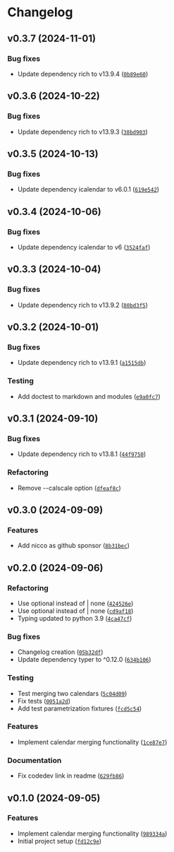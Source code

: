 # Changelog

## v0.3.7 (2024-11-01)

### Bug fixes

- Update dependency rich to v13.9.4 ([`0b89e60`](https://github.com/mergecal/python-mergecal/commit/0b89e604fbc46159d5e23c7c7c2b0053a978b14d))

## v0.3.6 (2024-10-22)

### Bug fixes

- Update dependency rich to v13.9.3 ([`38bd903`](https://github.com/mergecal/python-mergecal/commit/38bd9035b792d6d154e949b375ad0d852921ab24))

## v0.3.5 (2024-10-13)

### Bug fixes

- Update dependency icalendar to v6.0.1 ([`619e542`](https://github.com/mergecal/python-mergecal/commit/619e542f91dfc260b85f19b07deb589df856e546))

## v0.3.4 (2024-10-06)

### Bug fixes

- Update dependency icalendar to v6 ([`3524faf`](https://github.com/mergecal/python-mergecal/commit/3524faf4eaf94cb019e5b5bb9b804e19d4349df3))

## v0.3.3 (2024-10-04)

### Bug fixes

- Update dependency rich to v13.9.2 ([`80bd3f5`](https://github.com/mergecal/python-mergecal/commit/80bd3f5fdefc7b696c90b946861c7b8a20d41c9f))

## v0.3.2 (2024-10-01)

### Bug fixes

- Update dependency rich to v13.9.1 ([`a1515db`](https://github.com/mergecal/python-mergecal/commit/a1515dbc1139b0b85cae2bd51710674db5329165))

### Testing

- Add doctest to markdown and modules ([`e9a0fc7`](https://github.com/mergecal/python-mergecal/commit/e9a0fc7b4784131344631cec7d5fa23d99d116cd))

## v0.3.1 (2024-09-10)

### Bug fixes

- Update dependency rich to v13.8.1 ([`44f9750`](https://github.com/mergecal/python-mergecal/commit/44f97502921dee5d62c3babcaf62c80788670479))

### Refactoring

- Remove --calscale option ([`dfeaf8c`](https://github.com/mergecal/python-mergecal/commit/dfeaf8cd466a08859cb29669d189a7b19eeb663b))

## v0.3.0 (2024-09-09)

### Features

- Add nicco as github sponsor ([`8b31bec`](https://github.com/mergecal/python-mergecal/commit/8b31becaaaf068d3268fafb5ce7cd1988f00e38e))

## v0.2.0 (2024-09-06)

### Refactoring

- Use optional instead of | none ([`424526e`](https://github.com/mergecal/python-mergecal/commit/424526ec471ca32a495b07f0fc6a5ab838a463c7))
- Use optional instead of | none ([`cd9af18`](https://github.com/mergecal/python-mergecal/commit/cd9af18d599596fa9d0beabfb5df577efcbe753d))
- Typing updated to python 3.9 ([`4ca47cf`](https://github.com/mergecal/python-mergecal/commit/4ca47cf9af71f9c6d1ce8efbbdd74b829d1c0e6b))

### Bug fixes

- Changelog creation ([`05b32df`](https://github.com/mergecal/python-mergecal/commit/05b32df73344fea188feb36eb4abe6981895ccd4))
- Update dependency typer to ^0.12.0 ([`634b106`](https://github.com/mergecal/python-mergecal/commit/634b106fdbec9a3dd34cdd611825f5eb4cfe6053))

### Testing

- Test merging two calendars ([`5c04d09`](https://github.com/mergecal/python-mergecal/commit/5c04d09b5799cc4b742fe298dcdda55e9ac372e1))
- Fix tests ([`0051a2d`](https://github.com/mergecal/python-mergecal/commit/0051a2dc9824cf6ff9c1387d0a07aff4e5278a44))
- Add test parametrization fixtures ([`fcd5c54`](https://github.com/mergecal/python-mergecal/commit/fcd5c54025969d858241ff96d172fab68a7f5199))

### Features

- Implement calendar merging functionality ([`1ce87e7`](https://github.com/mergecal/python-mergecal/commit/1ce87e7716f448686828d8962967d3d3b0eec0ae))

### Documentation

- Fix codedev link in readme ([`629fb86`](https://github.com/mergecal/python-mergecal/commit/629fb86b86e677294a95b7f021dd19c1018d2bb8))

## v0.1.0 (2024-09-05)

### Features

- Implement calendar merging functionality ([`989334a`](https://github.com/mergecal/python-mergecal/commit/989334afa2f5e91003a1319ada5e61c8051cddab))
- Initial project setup ([`fd12c9e`](https://github.com/mergecal/python-mergecal/commit/fd12c9ef927cdbea513f48828a1afbf30f8fe7e3))
